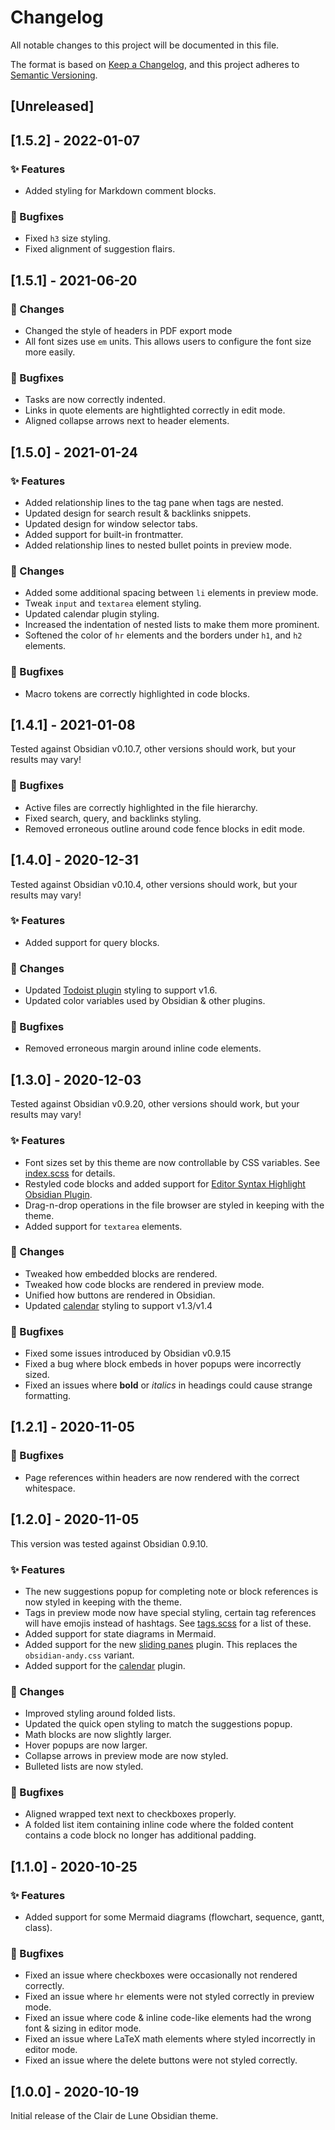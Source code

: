# Changelog

All notable changes to this project will be documented in this file.

The format is based on [Keep a Changelog](https://keepachangelog.com/en/1.0.0/),
and this project adheres to [Semantic Versioning](https://semver.org/spec/v2.0.0.html).

## [Unreleased]

## [1.5.2] - 2022-01-07

### ✨ Features

- Added styling for Markdown comment blocks.

### 🐛 Bugfixes

- Fixed `h3` size styling.
- Fixed alignment of suggestion flairs.

## [1.5.1] - 2021-06-20

### 🔁 Changes

- Changed the style of headers in PDF export mode
- All font sizes use `em` units. This allows users to configure the font size more easily.

### 🐛 Bugfixes

- Tasks are now correctly indented.
- Links in quote elements are hightlighted correctly in edit mode.
- Aligned collapse arrows next to header elements.

## [1.5.0] - 2021-01-24

### ✨ Features

- Added relationship lines to the tag pane when tags are nested.
- Updated design for search result & backlinks snippets.
- Updated design for window selector tabs.
- Added support for built-in frontmatter.
- Added relationship lines to nested bullet points in preview mode.

### 🔁 Changes

- Added some additional spacing between `li` elements in preview mode.
- Tweak `input` and `textarea` element styling.
- Updated calendar plugin styling.
- Increased the indentation of nested lists to make them more prominent.
- Softened the color of `hr` elements and the borders under `h1`, and `h2` elements.

### 🐛 Bugfixes

- Macro tokens are correctly highlighted in code blocks.

## [1.4.1] - 2021-01-08

Tested against Obsidian v0.10.7, other versions should work, but your results may vary!

### 🐛 Bugfixes

- Active files are correctly highlighted in the file hierarchy.
- Fixed search, query, and backlinks styling.
- Removed erroneous outline around code fence blocks in edit mode.

## [1.4.0] - 2020-12-31

Tested against Obsidian v0.10.4, other versions should work, but your results may vary!

### ✨ Features

- Added support for query blocks.

### 🔁 Changes

- Updated [Todoist plugin](https://github.com/jamiebrynes7/obsidian-todoist-plugin) styling to support v1.6.
- Updated color variables used by Obsidian & other plugins.

### 🐛 Bugfixes

- Removed erroneous margin around inline code elements.

## [1.3.0] - 2020-12-03

Tested against Obsidian v0.9.20, other versions should work, but your results may vary!

### ✨ Features

- Font sizes set by this theme are now controllable by CSS variables. See [index.scss](./src/index.scss) for details.
- Restyled code blocks and added support for [Editor Syntax Highlight Obsidian Plugin](https://github.com/deathau/cm-editor-syntax-highlight-obsidian).
- Drag-n-drop operations in the file browser are styled in keeping with the theme.
- Added support for `textarea` elements.

### 🔁 Changes

- Tweaked how embedded blocks are rendered.
- Tweaked how code blocks are rendered in preview mode.
- Unified how buttons are rendered in Obsidian.
- Updated [calendar](https://github.com/liamcain/obsidian-calendar-plugin) styling to support v1.3/v1.4

### 🐛 Bugfixes

- Fixed some issues introduced by Obsidian v0.9.15
- Fixed a bug where block embeds in hover popups were incorrectly sized.
- Fixed an issues where **bold** or _italics_ in headings could cause strange formatting.

## [1.2.1] - 2020-11-05

### 🐛 Bugfixes

- Page references within headers are now rendered with the correct whitespace.

## [1.2.0] - 2020-11-05

This version was tested against Obsidian 0.9.10.

### ✨ Features

- The new suggestions popup for completing note or block references is now styled in keeping with the theme.
- Tags in preview mode now have special styling, certain tag references will have emojis instead of hashtags. See [tags.scss](./src/modules/preview/tags.scss) for a list of these.
- Added support for state diagrams in Mermaid.
- Added support for the new [sliding panes](https://github.com/deathau/sliding-panes-obsidian) plugin. This replaces the `obsidian-andy.css` variant.
- Added support for the [calendar](https://github.com/liamcain/obsidian-calendar-plugin) plugin.

### 🔁 Changes

- Improved styling around folded lists.
- Updated the quick open styling to match the suggestions popup.
- Math blocks are now slightly larger.
- Hover popups are now larger.
- Collapse arrows in preview mode are now styled.
- Bulleted lists are now styled.

### 🐛 Bugfixes

- Aligned wrapped text next to checkboxes properly.
- A folded list item containing inline code where the folded content contains a code block no longer has additional padding.

## [1.1.0] - 2020-10-25

### ✨ Features

- Added support for some Mermaid diagrams (flowchart, sequence, gantt, class).

### 🐛 Bugfixes

- Fixed an issue where checkboxes were occasionally not rendered correctly.
- Fixed an issue where `hr` elements were not styled correctly in preview mode.
- Fixed an issue where code & inline code-like elements had the wrong font & sizing in editor mode.
- Fixed an issue where LaTeX math elements where styled incorrectly in editor mode.
- Fixed an issue where the delete buttons were not styled correctly.

## [1.0.0] - 2020-10-19

Initial release of the Clair de Lune Obsidian theme.
